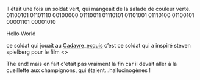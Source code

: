 Il était une fois un soldat vert,
qui mangeait de la salade de couleur verte.
01100101 01101110 00100000 01110011 01110101 01101001 01110100 01100101 00001101 00001010 

Hello World

ce soldat qui jouait au [Cadavre_exquis](https://fr.wikipedia.org/wiki/Cadavre_exquis)
c’est ce soldat qui a inspiré steven spielberg pour le film <<il faut sauver le soldat rayan>>

The end! mais en fait c'etait pas vraiment la fin car il devait aller
à la cueillette aux champignons, qui étaient...hallucinogènes !

